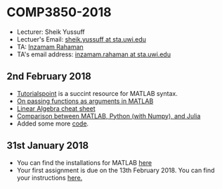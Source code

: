 # COMP3850-2018
* Lecturer: Sheik Yussuff
* Lectuer's Email: [sheik.yussuff at sta.uwi.edu](mailto:sheik.yussuff@sta.uwi.edu)
* TA: [Inzamam Rahaman](https://inzamamrahaman.github.io)
* TA's email address: [inzamam.rahaman at sta.uwi.edu](mailto:inzamam.rahaman@sta.uwi.edu)


## 2nd February 2018
* [Tutorialspoint](https://www.tutorialspoint.com/matlab/index.htm) is a succint resource for MATLAB syntax.
* [On passing functions as arguments in MATLAB](https://www.mathworks.com/help/matlab/matlab_prog/pass-a-function-to-another-function.html)
* [Linear Algebra cheat sheet](http://www.souravsengupta.com/cds2016/lectures/Savov_Notes.pdf)
* [Comparison between MATLAB, Python (with Numpy), and Julia](https://cheatsheets.quantecon.org/)
* Added some more [code](https://github.com/InzamamRahaman/COMP3850-2018/tree/master/code).

## 31st January 2018
* You can find the installations for MATLAB [here](https://github.com/InzamamRahaman/COMP3850-2018/blob/master/Docs/MATLAB-install-instructions.pdf)
* Your first assignment is due on the 13th February 2018. You can find your instructions [here.](https://github.com/InzamamRahaman/COMP3850-2018/blob/master/assignments/Assignment%201.pdf)

